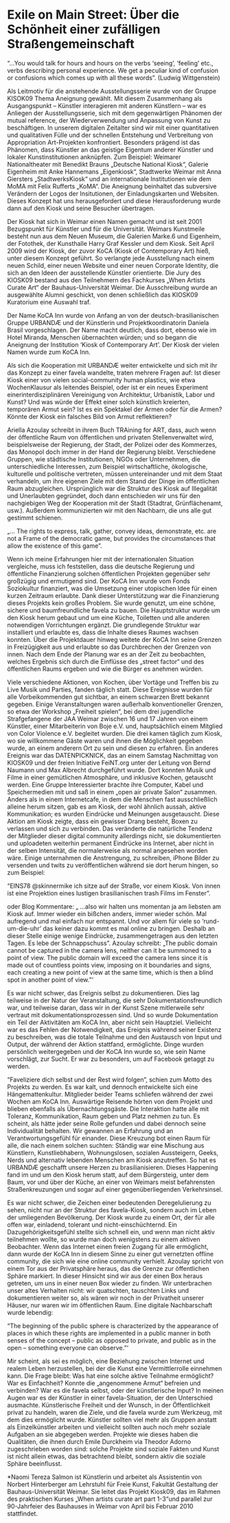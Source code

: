 # Exile on Main Street: Über die Schönheit einer zufälligen Straßengemeinschaft

“…You would talk for hours and hours on the verbs ‘seeing’, ‘feeling’ etc., verbs describing personal experience. We get a peculiar kind of confusion or confusions which comes up with all these words”. (Ludwig Wittgenstein)

Als Leitmotiv für die anstehende Ausstellungsserie wurde von der Gruppe KISOK09 Thema Aneignung gewählt. Mit diesem Zusammenhang als Ausgangspunkt – Künstler interagieren mit anderen Künstlern – war es Anliegen der Ausstellungsserie, sich mit dem gegenwärtigen Phänomen der mutual reference, der Wiederverwendung und Anpassung von Kunst zu beschäftigen. In unserem digitalen Zeitalter sind wir mit einer quantitativen und qualitativen Fülle und der schnellen Entstehung und Verbreitung von Appropriation Art-Projekten konfrontiert. Besonders prägend ist das Phänomen, dass Künstler an das geistige Eigentum anderer Künstler und lokaler Kunstinstitutionen anknüpfen. Zum Beispiel: Weimarer Nationaltheater mit Benedikt Brauns „Deutsche National Kiosk“, Galerie Eigenheim mit Anke Hannemans „Eigenkiosk“, Stadtwerke Weimar mit Anna Giersters „StadtwerksKiosk“ und an internationale Institutionen wie dem MoMA mit Felix Rufferts „KoMA“. Die Aneignung beinhaltet das subversive Verändern der Logos der Insitutionen, der Einladungskarten und Websiten. Dieses Konzept hat uns herausgefordert und diese Herausforderung wurde dann auf den Kiosk und seine Besucher übertragen.

Der Kiosk hat sich in Weimar einen Namen gemacht und ist seit 2001 Bezugspunkt für Künstler und für die Universität. Weimars Kunstmeile besteht nun aus dem Neuen Museum, die Galerien Marke.6 und Eigenheim, der Fotothek, der Kunsthalle Harry Graf Kessler und dem Kiosk. Seit April 2009 wird der Kiosk, der zuvor KoCA (Kiosk of Contemporary Art) hieß, unter diesem Konzept geführt. So verlangte jede Ausstellung nach einem neuen Schild, einer neuen Website und einer neuen Corporate Identity, die sich an den Ideen der ausstellende Künstler orientierte. Die Jury des KIOSK09 bestand aus den Teilnehmern des Fachkurses „When Artists Curate Art“ der Bauhaus-Universität Weimar. Die Ausschreibung wurde an ausgewählte Alumni geschickt, von denen schließlich das KIOSK09 Kuratorium eine Auswahl traf. 

Der Name KoCA Inn wurde von Anfang an von der deutsch-brasilianischen Gruppe URBANDÆ und der Künstlerin und Projektkoordinatorin Daniela Brasil vorgeschlagen. Der Name macht deutlich, dass dort, ebenso wie im Hotel Miranda, Menschen übernachten würden; und so begann die Aneignung der Institution ‘Kiosk of Contemporary Art’. Der Kiosk der vielen Namen wurde zum KoCA Inn.

Als sich die Kooperation mit URBANDÆ weiter entwickelte und sich mit ihr das Konzept zu einer favela wandelte, traten mehrere Fragen auf: Ist dieser Kiosk einer von vielen social-community human plastics, wie etwa WochenKlausur als leitendes Beispiel, oder ist er ein neues Experiment einerinterdisziplinären Vereinigung von Architektur, Urbanistik, Labor und Kunst? Und was würde der Effekt einer solch künstlich kreierten, temporären  Armut sein? Ist es ein Spektakel der Armen oder für die Armen? Könnte der Kiosk ein falsches Bild von Armut reflektieren? 


Ariella Azoulay schreibt in ihrem Buch TRAining for ART, dass, auch wenn der öffentliche Raum von öffentlichen und privaten Stellenverwaltet wird, beispielsweise der Regierung, der Stadt, der Polizei oder des Kommerzes, das Monopol doch immer in der Hand der Regierung bleibt. Verschiedene Gruppen, wie städtische Institutionen, NGOs oder Unternehmen, die unterschiedliche Interessen, zum Beispiel wirtschaftliche, ökologische, kulturelle und politische vertreten, müssen untereinander und mit dem Staat verhandeln, um ihre eigenen Ziele mit dem Stand der Dinge im öffentlichen Raum abzugleichen. Ursprünglich war die Struktur des Kiosk auf Illegalität und Unerlaubten gegründet, doch dann entschieden wir uns für den nachgiebigen Weg der Kooperation mit der Stadt (Stadtrat, Grünflächenamt, usw.). Außerdem kommunizierten wir mit den Nachbarn, die uns alle gut gestimmt schienen. 

„… The rights to express, talk, gather, convey ideas, demonstrate, etc. are not a 
 Frame of the democratic game, but provides the circumstances that allow the existence of this game”. 

Wenn ich meine Erfahrungen hier mit der internationalen Situation vergleiche, muss ich feststellen, dass die deutsche Regierung und öffentliche Finanzierung solchen öffentlichen Projekten gegenüber sehr großzügig und ermutigend sind. Der KoCA Inn wurde vom Fonds Soziokultur finanziert, was die Umsetzung einer utopischen Idee für einen kurzen Zeitraum erlaubte. Dank dieser Unterstützung war die Finanzierung dieses Projekts kein großes Problem. Sie wurde genutzt, um eine schöne, sichere und baumfreundliche favela zu bauen. Die Hauptstruktur wurde um den Kiosk herum gebaut und um eine Küche, Toiletten und alle anderen notwendigen Vorrichtungen ergänzt. Die grundlegende Struktur war installiert und erlaubte es, dass die Inhalte dieses Raumes wachsen konnten. Über die Projektdauer hinweg weitete der KoCA Inn seine Grenzen in Freizügigkeit aus und erlaubte so das Durchbrechen der Grenzen von innen. Nach dem Ende der Planung war es an der Zeit zu beobachten, welches Ergebnis sich durch die Einflüsse des „street factor“ und  des öffentlichen Raums ergeben und wie die Bürger es anehmen würden.

Viele verschiedene Aktionen, von Kochen, über Vortäge und Treffen bis zu Live Musik und Parties, fanden täglich statt. Diese Ereignisse wurden für alle Vorbeikommenden gut sichtbar, an einem schwarzen Brett bekannt gegeben. Einige Veranstaltungen waren außerhalb konventioneller Grenzen, so etwa der Workshop „Freiheit spielen“, bei dem drei jugendliche Strafgefangene der JAA Weimar zwischen 16 und 17 Jahren von einem Künstler, einer Mitarbeiterin von Boje e.V. und, hauptsächlich einem Mitglied von Color Violence e.V. begleitet wurden. Die drei kamen täglich zum Kiosk, wo sie willkommene Gäste waren und ihnen die Möglichkeit gegeben wurde, an einem anderern Ort zu sein und diesen zu erfahren. Ein anderes Ereignis war das DATENPICKNICK, das an einem Samstag Nachmittag von KIOSK09 und der freien Initiative FeiNT.org unter der Leitung von Bernd Naumann und Max Albrecht durchgeführt wurde. Dort konnten Musik und Filme in einer gemütlichen Atmosphäre, und inklusive Kochen, getauscht werden. Eine Gruppe Interessierter brachte ihre Computer, Kabel und Speichermedien mit und saß in einem „open air private Salon“ zusammen. Anders als in einem Internetcafe, in dem die Menschen fast ausschließlich alleine herum sitzen, gab es am Kiosk, der wohl ähnlich aussah, aktive Kommunikation; es wurden Eindrücke und Meinungen ausgetauscht. Diese Aktion am Kiosk zeigte, dass ein gewisser Drang besteht, Boxen zu verlassen und sich zu verbinden. Das veränderte die natürliche Tendenz der Mitglieder dieser digital community allerdings nicht, sie dokumentierten und uploadeten weiterhin permanent Eindrücke ins Internet, aber nicht in der selben Intensität, die normalerweise als normal angesehen worden wäre. Einige unternahmen die Anstrengung, zu schreiben, iPhone Bilder zu versenden und twits zu veröffentlichen während sie dort herum hingen, so zum Beispiel: 

“EINS78 @skinnermike ich sitze auf der Straße, vor einem Kiosk. Von innen ist eine Projektion eines lustigen brasilianischen trash Films im Fenster”.

oder Blog Kommentare:
„ …also wir halten uns momentan ja am liebsten am Kiosk auf. Immer wieder ein bißchen anders, immer wieder schön. Mal aufregend und mal einfach nur entspannt. Und vor allem für viele so ‘rund-um-die-uhr’ das keiner dazu kommt es mal online zu bringen. Deshalb an dieser Stelle einige wenige Eindrücke, zusammengetragen aus den letzten Tagen. Es lebe der Schnappschuss”.
Azoulay schreibt: 
„The public domain cannot be captured in the camera lens, neither can it be summoned to a point of view. The public domain will exceed the camera lens since it is made out of countless points view, imposing on it boundaries and signs, each creating a new point of view at the same time, which is then a blind spot in another point of view.”‘
	
Es war nicht schwer, das Ereignis selbst zu dokumentieren. Dies lag teilweise in der Natur der Veranstaltung, die sehr Dokumentationsfreundlich war, und teilweise daran, dass wir in der Kunst Szene mitlerweile sehr vertraut mit dokumentationsprozessen sind. Und so wurde Dokumentation ein Teil der Aktivitäten am KoCA Inn, aber nicht sein Hauptziel. Vielleicht war es das Fehlen der Notwendigkeit, das Ereignis während seiner Existenz zu beschreiben, was die totale Teilnahme und den Austausch von Input und Output, der während der Aktion stattfand, ermöglichte. Dinge wurden persönlich weitergegeben und der KoCA Inn wurde so, wie sein Name vorschlägt, zur Sucht. Er war zu besonders, um auf Facebook getaggt zu werden. 

“Faveliziere dich selbst und der Rest wird folgen”, schien zum Motto des Projekts zu werden. Es war kalt, und dennoch entwickelte sich eine Hängemattenkultur. Mitglieder beider Teams schliefen während der zwei Wochen am KoCA Inn. Auswärtige Reisende hörten von dem Projekt und blieben ebenfalls als Übernachtungsgäste. Die Interaktion hatte alle mit Toleranz, Kommunikation, Raum geben und Platz nehmen zu tun. Es scheint, als hätte jeder seine Rolle gefunden und dabei dennoch seine Individualität behalten. Wir gewannen an Erfahrung und an Verantwortungsgefühl für einander. Diese Kreuzung bot einen Raum für alle, die nach einem solchen suchten: Ständig war eine Mischung aus Künstlern, Kunstliebhabern, Wohnungslosen, sozialen Aussteigern, Geeks, Nerds und alternativ lebenden Menschen am Kiosk anzutreffen. So hat es URBANDÆ geschafft unsere Herzen zu brasilianisieren. Dieses Happening fand im und um den Kiosk herum statt, auf dem Bürgersteig, unter dem Baum, vor und über der Küche, an einer von Weimars meist befahrensten Straßenkreuzungen und sogar auf einer gegenüberliegenden Verkehrsinsel.

Es war nicht schwer, die Zeichen einer bedeutenden Deregelulierung zu sehen, nicht nur an der Struktur des favela-Kiosk, sondern auch im Leben der umliegenden Bevölkerung. Der Kiosk wurde zu einem Ort, der für alle offen war, einladend, tolerant und nicht-einschüchternd. Ein Dazugehörigkeitsgefühl stellte sich schnell ein, und wenn man nicht aktiv teilnehmen wollte, so wurde man doch wenigstens zu einem aktiven Beobachter. Wenn das Internet einen freien Zugang für alle ermöglicht, dann wurde der KoCA Inn in diesem Sinne zu einer gut vernetzten offline community, die sich wie eine online community verhielt. Azoulay spricht von einem Tor aus der Privatsphäre heraus, das die Grenze zur öffentlichen Sphäre markiert. In dieser Hinsicht sind wir aus der einen Box heraus getreten, um uns in einer neuen Box wieder zu finden. Wir unterbrachen unser altes Verhalten nicht: wir quatschten, tauschten Links und dokumentieren weiter so, als wären wir noch in der Privatheit unserer Häuser, nur waren wir im öffentlichen Raum. Eine digitale Nachbarschaft wurde lebendig:  

“The beginning of the public sphere is characterized by the appearance of places in which these rights are implemented in a public manner in both senses of the concept – public as opposed to private, and public as in the open – something everyone can observe.”‘

Mir scheint, als sei es möglich, eine Beziehung zwischen Internet und realem Leben herzustellen, bei der die Kunst eine Vermittlerrolle einnehmen kann. Die Frage bleibt: Was hat eine solche aktive Teilnahme ermöglicht? War es Einfachheit? Konnte die „angenommene Armut“ befreien und verbinden? War es die favela selbst, oder der künstlerische Input? In meinen Augen war es der Künstler in einer favela-Situation, der den Unterschied ausmachte. Künstlerische Freiheit und der Wunsch, in der Öffentlichkeit privat zu handeln, waren die Ziele, und die favela wurde zum Werkzeug, mit dem dies ermöglicht wurde. Künstler sollten viel mehr als Gruppen anstatt als Einzelkünstler arbeiten und vielleicht sollten auch noch mehr soziale Aufgaben an sie abgegeben werden. Projekte wie dieses haben die Qualitäten, die ihnen durch Emile Durckheim via Theodor Adorno zugeschrieben worden sind: solche Projekte sind soziale Fakten und Kunst ist nicht allein etwas, das betrachtend bleibt, sondern aktiv die soziale Sphäre beeinflusst.

*Naomi Tereza Salmon ist Künstlerin und arbeitet als Assistentin von Norbert Hinterberger am Lehrstuhl für Freie Kunst, Fakultät Gestaltung der Bauhaus-Universität Weimar. Sie leitet das Projekt Kiosk09, das im Rahmen des praktischen Kurses „When artists curate art part 1-3“und parallel zur 90-Jahrfeier des Bauhauses in Weimar von April bis Februar 2010 stattfindet.
